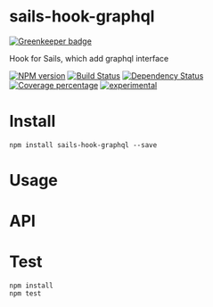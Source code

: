# sails-hook-graphql

[![Greenkeeper badge](https://badges.greenkeeper.io/arvitaly/sails-hook-graphql.svg)](https://greenkeeper.io/)

Hook for Sails, which add graphql interface

[![NPM version][npm-image]][npm-url] [![Build Status][travis-image]][travis-url] [![Dependency Status][daviddm-image]][daviddm-url] [![Coverage percentage][coveralls-image]][coveralls-url]
[![experimental](http://badges.github.io/stability-badges/dist/experimental.svg)](http://github.com/badges/stability-badges)

# Install

    npm install sails-hook-graphql --save

# Usage



# API



# Test

    npm install
    npm test

[npm-image]: https://badge.fury.io/js/sails-hook-graphql.svg
[npm-url]: https://npmjs.org/package/sails-hook-graphql
[travis-image]: https://travis-ci.org/arvitaly/sails-hook-graphql.svg?branch=master
[travis-url]: https://travis-ci.org/arvitaly/sails-hook-graphql
[daviddm-image]: https://david-dm.org/arvitaly/sails-hook-graphql.svg?theme=shields.io
[daviddm-url]: https://david-dm.org/arvitaly/sails-hook-graphql
[coveralls-image]: https://coveralls.io/repos/arvitaly/sails-hook-graphql/badge.svg
[coveralls-url]: https://coveralls.io/r/arvitaly/sails-hook-graphql